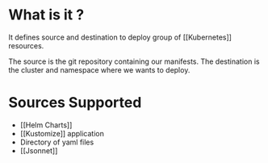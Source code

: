# What is it ?

It defines source and destination to deploy group of [[Kubernetes]] resources.

The source is the git repository containing our manifests. 
The destination is the cluster and namespace where we wants to deploy.

# Sources Supported

- [[Helm Charts]]
- [[Kustomize]] application
- Directory of yaml files
- [[Jsonnet]]